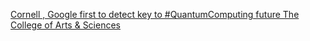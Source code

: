 [Cornell , Google first to detect key to #QuantumComputing future   The College of Arts & Sciences](https://qi.tc/qi/113343)